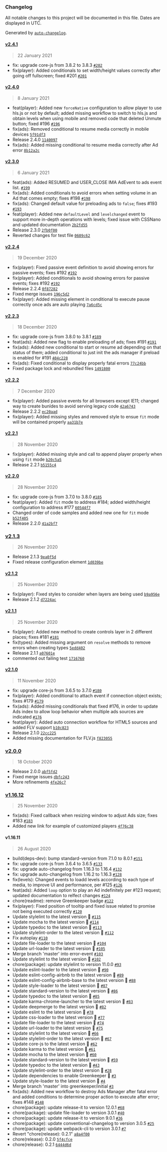 ### Changelog

All notable changes to this project will be documented in this file. Dates are displayed in UTC.

Generated by [`auto-changelog`](https://github.com/CookPete/auto-changelog).

#### [v2.4.1](https://github.com/openplayerjs/openplayerjs/compare/v2.4.0...v2.4.1)

> 22 January 2021

- fix: upgrade core-js from 3.8.2 to 3.8.3 [`#202`](https://github.com/openplayerjs/openplayerjs/pull/202)
- fix(player): Added conditionals to set width/height values correctly after going off fullscreen; fixed #201 [`#201`](https://github.com/openplayerjs/openplayerjs/issues/201)

#### [v2.4.0](https://github.com/openplayerjs/openplayerjs/compare/v2.3.0...v2.4.0)

> 8 January 2021

- feat(player): Added new `forceNative` configuration to allow player to use hls.js or not by default; added missing workflow to switch to hls.js and obtain levels when using mobile and removed code that deleted Unmute button; fixed #196 [`#196`](https://github.com/openplayerjs/openplayerjs/issues/196)
- fix(ads): Removed conditional to resume media correctly in mobile devices [`5f91df3`](https://github.com/openplayerjs/openplayerjs/commit/5f91df3211aefd1ae3c84f1f23fd437898dbe7d9)
- Release 2.4.0 [`1140097`](https://github.com/openplayerjs/openplayerjs/commit/1140097f347a8d60b8ca08a38d034611cbe6f907)
- fix(ads): Added missing conditional to resume media correctly after Ad error [`8b12a2c`](https://github.com/openplayerjs/openplayerjs/commit/8b12a2cabf9231b6579b9e81d8b69fabfc2595f8)

#### [v2.3.0](https://github.com/openplayerjs/openplayerjs/compare/v2.2.4...v2.3.0)

> 6 January 2021

- feat(ads): Added RESUMED and USER_CLOSE IMA AdEvent to ads event list. [`#199`](https://github.com/openplayerjs/openplayerjs/pull/199)
- fix(ads): Added conditionals to avoid errors when setting volume in an Ad that comes empty; fixes #198 [`#198`](https://github.com/openplayerjs/openplayerjs/issues/198)
- fix(ads): Changed default value for preloading ads to `false`; fixes #193 [`#193`](https://github.com/openplayerjs/openplayerjs/issues/193)
- feat(player): Added new `defaultLevel` and `levelchanged` event to support more in-depth operations with levels; fixed issue with CSSNano and updated documentation [`2b2fd55`](https://github.com/openplayerjs/openplayerjs/commit/2b2fd550916d7d0498904d8577821fd191a269f4)
- Release 2.3.0 [`2fb0f00`](https://github.com/openplayerjs/openplayerjs/commit/2fb0f000e7da3aa48a72fbd61a37fe3076617158)
- Reverted changes for test file [`0609c62`](https://github.com/openplayerjs/openplayerjs/commit/0609c62bb894ff2eedb39ca6d9b516fdf1a54b5b)

#### [v2.2.4](https://github.com/openplayerjs/openplayerjs/compare/v2.2.3...v2.2.4)

> 19 December 2020

- fix(player): Fixed passive event definition to avoid showing errors for passive events; fixes #192 [`#192`](https://github.com/openplayerjs/openplayerjs/issues/192)
- fix(player): Added conditionals to avoid showing errors for passive events; fixes #192 [`#192`](https://github.com/openplayerjs/openplayerjs/issues/192)
- Release 2.2.4 [`0f87282`](https://github.com/openplayerjs/openplayerjs/commit/0f87282ff31ec8027b1d61c5cd144aaf235c70a6)
- Fixed merge issues [`196c5d2`](https://github.com/openplayerjs/openplayerjs/commit/196c5d2dbc33ec9d431860b8a1274701bfc48953)
- fix(player): Added missing element in conditional to execute pause correctly once ads are auto playing [`7a6cd5c`](https://github.com/openplayerjs/openplayerjs/commit/7a6cd5c26862014711519ae6d349a320f092bb6d)

#### [v2.2.3](https://github.com/openplayerjs/openplayerjs/compare/v2.2.2...v2.2.3)

> 18 December 2020

- fix: upgrade core-js from 3.8.0 to 3.8.1 [`#189`](https://github.com/openplayerjs/openplayerjs/pull/189)
- feat(ads): Added new flag to enable preloading of ads; fixes #191 [`#191`](https://github.com/openplayerjs/openplayerjs/issues/191)
- fix(ads): Added new conditional to start or resume ad depending on that status of them; added conditional to just init the ads manager if preload is enabled for #191 [`404c228`](https://github.com/openplayerjs/openplayerjs/commit/404c2285818ce2de35dc3459c6473d26d15fbdcb)
- fix(ads): Fixed conditional to display properly fatal errors [`77c24bb`](https://github.com/openplayerjs/openplayerjs/commit/77c24bb5b5ee7c392a72603177bf98872495a450)
- Fixed package lock and rebundled files [`1491800`](https://github.com/openplayerjs/openplayerjs/commit/14918008c263a9b48dd4f9b516cb2230bdea4669)

#### [v2.2.2](https://github.com/openplayerjs/openplayerjs/compare/v2.2.1...v2.2.2)

> 7 December 2020

- fix(player): Added passive events for all browsers except IE11; changed way to create bunldes to avoid serving legacy code [`42a6743`](https://github.com/openplayerjs/openplayerjs/commit/42a674368d8e165403458dc3795c3db7ec8a7469)
- Release 2.2.2 [`ec20aad`](https://github.com/openplayerjs/openplayerjs/commit/ec20aada0d5cb9391cea8ac6a3aa5aa601b76670)
- fix(player): Added missing styles and removed style to ensue `fit` mode will be contained properly [`aa31b7e`](https://github.com/openplayerjs/openplayerjs/commit/aa31b7e16ee3dc7739839ff8f1da7ebe27c17500)

#### [v2.2.1](https://github.com/openplayerjs/openplayerjs/compare/v2.2.0...v2.2.1)

> 28 November 2020

- fix(player): Added missing style and call to append player properly when using `fit` mode [`b20c5a5`](https://github.com/openplayerjs/openplayerjs/commit/b20c5a57500c88b8423b6f4c014bdb4c85ca3354)
- Release 2.2.1 [`b5155c4`](https://github.com/openplayerjs/openplayerjs/commit/b5155c4ca950c5b712f05e1b3a6385d4b10be44f)

#### [v2.2.0](https://github.com/openplayerjs/openplayerjs/compare/v2.1.3...v2.2.0)

> 28 November 2020

- fix: upgrade core-js from 3.7.0 to 3.8.0 [`#185`](https://github.com/openplayerjs/openplayerjs/pull/185)
- feat(player): Added `fit` mode to address #184; added width/height configuration to address #177 [`60544f7`](https://github.com/openplayerjs/openplayerjs/commit/60544f7adcbe7e9f1811ce62df991e441e05dc2c)
- Changed order of code samples and added new one for `fit` mode [`b52f405`](https://github.com/openplayerjs/openplayerjs/commit/b52f4056564bb707a0cb888b736e3f0c5b23bdfd)
- Release 2.2.0 [`41a2bf7`](https://github.com/openplayerjs/openplayerjs/commit/41a2bf7b512135420b63c4b9b0856ad4232598f4)

### [v2.1.3](https://github.com/openplayerjs/openplayerjs/compare/v1.16.12...v2.1.3)

> 26 November 2020

- Release 2.1.3 [`9ea0f5d`](https://github.com/openplayerjs/openplayerjs/commit/9ea0f5d9e795da7cddd54070a85ce5a88b4a1a5b)
- Fixed release configuration element [`1d039be`](https://github.com/openplayerjs/openplayerjs/commit/1d039be3799ad3a965792b525d6eda868364e5df)

#### [v2.1.2](https://github.com/openplayerjs/openplayerjs/compare/v2.1.1...v2.1.2)

> 25 November 2020

- fix(player): Fixed styles to consider when layers are being used [`b9a956e`](https://github.com/openplayerjs/openplayerjs/commit/b9a956e41e6c417ff85315c688c5f973d7e7eed6)
- Release 2.1.2 [`d7224ac`](https://github.com/openplayerjs/openplayerjs/commit/d7224ac30eeb29c2ef36eabbb662f3b802712456)

#### [v2.1.1](https://github.com/openplayerjs/openplayerjs/compare/v2.1.0...v2.1.1)

> 25 November 2020

- fix(player): Added new method to create controls layer in 2 different places; fixes #181 [`#181`](https://github.com/openplayerjs/openplayerjs/issues/181)
- fix(types): Added missing argument on `resolve` methods to remove errors when creating types [`5edd402`](https://github.com/openplayerjs/openplayerjs/commit/5edd40296d3b1fd7d8ba4657647a4b44747479bb)
- Release 2.1.1 [`a07601e`](https://github.com/openplayerjs/openplayerjs/commit/a07601e329b297f0d04555491b1dcc3be9c2fc54)
- commented out failing test [`1716760`](https://github.com/openplayerjs/openplayerjs/commit/17167606bf27b883eec8d74c560455a7daf5117b)

#### [v2.1.0](https://github.com/openplayerjs/openplayerjs/compare/v2.0.0...v2.1.0)

> 11 November 2020

- fix: upgrade core-js from 3.6.5 to 3.7.0 [`#180`](https://github.com/openplayerjs/openplayerjs/pull/180)
- fix(player): Added conditional to attach event if connection object exists; fixes #179 [`#179`](https://github.com/openplayerjs/openplayerjs/issues/179)
- fix(ads): Added missing conditionals that fixed #176, in order to update Ads index to allow loop behavior when multiple ads sources are indicated [`#176`](https://github.com/openplayerjs/openplayerjs/issues/176)
- feat(player): Added auto connection workflow for HTML5 sources and added FLV support [`b10c823`](https://github.com/openplayerjs/openplayerjs/commit/b10c823e3bf0b58c42f6755448824e9a230475ed)
- Release 2.1.0 [`22cc225`](https://github.com/openplayerjs/openplayerjs/commit/22cc225c051f13538b5cbac51133a348669fa8b3)
- Added missing documentation for FLV.js [`f823055`](https://github.com/openplayerjs/openplayerjs/commit/f823055b89762b3cc7030c6cff41c8046405dfd4)

### [v2.0.0](https://github.com/openplayerjs/openplayerjs/compare/v1.16.11...v2.0.0)

> 18 October 2020

- Release 2.0.0 [`abf5fd2`](https://github.com/openplayerjs/openplayerjs/commit/abf5fd274fce9ea28942897a72afde1419f46c46)
- Fixed merge issues [`dbfc243`](https://github.com/openplayerjs/openplayerjs/commit/dbfc243d7a818752e700514d87157f570b2ea488)
- More refinements [`4fe26c7`](https://github.com/openplayerjs/openplayerjs/commit/4fe26c792c142897271bff4627115ff20e36810f)

### [v1.16.12](https://github.com/openplayerjs/openplayerjs/compare/v2.1.2...v1.16.12)

> 25 November 2020

- fix(ads): Fixed callback when resizing window to adjust Ads size; fixes #183 [`#183`](https://github.com/openplayerjs/openplayerjs/issues/183)
- Added new link for example of customized players [`4f76c38`](https://github.com/openplayerjs/openplayerjs/commit/4f76c3810f2eaced99701f43756a02beca995167)

#### v1.16.11

> 26 August 2020

- build(deps-dev): bump standard-version from 7.1.0 to 8.0.1 [`#151`](https://github.com/openplayerjs/openplayerjs/pull/151)
- fix: upgrade core-js from 3.6.4 to 3.6.5 [`#133`](https://github.com/openplayerjs/openplayerjs/pull/133)
- fix: upgrade auto-changelog from 1.16.3 to 1.16.4 [`#132`](https://github.com/openplayerjs/openplayerjs/pull/132)
- fix: upgrade auto-changelog from 1.16.2 to 1.16.3 [`#128`](https://github.com/openplayerjs/openplayerjs/pull/128)
- fix(levels): Changed events to loadd levels according to each type of media, to improve UI and performance, per #125 [`#126`](https://github.com/openplayerjs/openplayerjs/pull/126)
- feat(ads): Added `loop` option to play an Ad indefinitely per #123 request; updated documentation to relfect changes [`#124`](https://github.com/openplayerjs/openplayerjs/pull/124)
- chore(readme): remove Greenkeeper badge [`#122`](https://github.com/openplayerjs/openplayerjs/pull/122)
- fix(player): Fixed position of tooltip and fixed issue related to promise not being executed correctly [`#120`](https://github.com/openplayerjs/openplayerjs/pull/120)
- Update stylelint to the latest version 🚀 [`#115`](https://github.com/openplayerjs/openplayerjs/pull/115)
- Update mocha to the latest version 🚀 [`#114`](https://github.com/openplayerjs/openplayerjs/pull/114)
- Update typedoc to the latest version 🚀 [`#113`](https://github.com/openplayerjs/openplayerjs/pull/113)
- Update stylelint-order to the latest version 🚀 [`#112`](https://github.com/openplayerjs/openplayerjs/pull/112)
- Fix autoplay [`#110`](https://github.com/openplayerjs/openplayerjs/pull/110)
- Update file-loader to the latest version 🚀 [`#104`](https://github.com/openplayerjs/openplayerjs/pull/104)
- Update url-loader to the latest version 🚀 [`#105`](https://github.com/openplayerjs/openplayerjs/pull/105)
- Merge branch 'master' into error-event [`#103`](https://github.com/openplayerjs/openplayerjs/pull/103)
- Update stylelint to the latest version 🚀 [`#102`](https://github.com/openplayerjs/openplayerjs/pull/102)
- chore(package): update stylelint to version 11.0.0 [`#93`](https://github.com/openplayerjs/openplayerjs/pull/93)
- Update eslint-loader to the latest version 🚀 [`#90`](https://github.com/openplayerjs/openplayerjs/pull/90)
- Update eslint-config-airbnb to the latest version 🚀 [`#89`](https://github.com/openplayerjs/openplayerjs/pull/89)
- Update eslint-config-airbnb-base to the latest version 🚀 [`#88`](https://github.com/openplayerjs/openplayerjs/pull/88)
- Update style-loader to the latest version 🚀 [`#87`](https://github.com/openplayerjs/openplayerjs/pull/87)
- Update standard-version to the latest version 🚀 [`#86`](https://github.com/openplayerjs/openplayerjs/pull/86)
- Update typedoc to the latest version 🚀 [`#85`](https://github.com/openplayerjs/openplayerjs/pull/85)
- Update karma-chrome-launcher to the latest version 🚀 [`#83`](https://github.com/openplayerjs/openplayerjs/pull/83)
- Update deepmerge to the latest version 🚀 [`#82`](https://github.com/openplayerjs/openplayerjs/pull/82)
- Update eslint to the latest version 🚀 [`#78`](https://github.com/openplayerjs/openplayerjs/pull/78)
- Update css-loader to the latest version 🚀 [`#77`](https://github.com/openplayerjs/openplayerjs/pull/77)
- Update file-loader to the latest version 🚀 [`#74`](https://github.com/openplayerjs/openplayerjs/pull/74)
- Update url-loader to the latest version 🚀 [`#75`](https://github.com/openplayerjs/openplayerjs/pull/75)
- Update stylelint to the latest version 🚀 [`#66`](https://github.com/openplayerjs/openplayerjs/pull/66)
- Update stylelint-order to the latest version 🚀 [`#67`](https://github.com/openplayerjs/openplayerjs/pull/67)
- Update core-js to the latest version 🚀 [`#62`](https://github.com/openplayerjs/openplayerjs/pull/62)
- Update karma to the latest version 🚀 [`#61`](https://github.com/openplayerjs/openplayerjs/pull/61)
- Update mocha to the latest version 🚀 [`#60`](https://github.com/openplayerjs/openplayerjs/pull/60)
- Update standard-version to the latest version 🚀 [`#59`](https://github.com/openplayerjs/openplayerjs/pull/59)
- Update typedoc to the latest version 🚀 [`#43`](https://github.com/openplayerjs/openplayerjs/pull/43)
- Update stylelint-order to the latest version 🚀 [`#28`](https://github.com/openplayerjs/openplayerjs/pull/28)
- Update dependencies to enable Greenkeeper 🌴 [`#3`](https://github.com/openplayerjs/openplayerjs/pull/3)
- Update style-loader to the latest version 🚀 [`#4`](https://github.com/openplayerjs/openplayerjs/pull/4)
- Merge branch 'master' into greenkeeper/initial [`#3`](https://github.com/openplayerjs/openplayerjs/pull/3)
- fix(ads): Added new workflow to destroy Ads Manager after fatal error and added conditions to determine proper action to execute after error; fixes #148 [`#148`](https://github.com/openplayerjs/openplayerjs/issues/148)
- chore(package): update release-it to version 12.0.1 [`#68`](https://github.com/openplayerjs/openplayerjs/issues/68)
- chore(package): update file-loader to version 3.0.1 [`#40`](https://github.com/openplayerjs/openplayerjs/issues/40)
- chore(package): update release-it to version 9.0.1 [`#36`](https://github.com/openplayerjs/openplayerjs/issues/36)
- chore(package): update conventional-changelog to version 3.0.5 [`#25`](https://github.com/openplayerjs/openplayerjs/issues/25)
- chore(package): update webpack-cli to version 3.0.1 [`#7`](https://github.com/openplayerjs/openplayerjs/issues/7)
- Revert "chore(release): 0.2.1" [`a8a4f00`](https://github.com/openplayerjs/openplayerjs/commit/a8a4f00f8a56291faf5c9755b09d3a2780780e4b)
- chore(release): 0.2.0 [`5f4cfce`](https://github.com/openplayerjs/openplayerjs/commit/5f4cfce056fe6a00da7e8da282488c2ad6cc619c)
- chore(release): 0.2.1 [`6444d6d`](https://github.com/openplayerjs/openplayerjs/commit/6444d6dbfade0840716fb7f969feece7c21e4fef)
